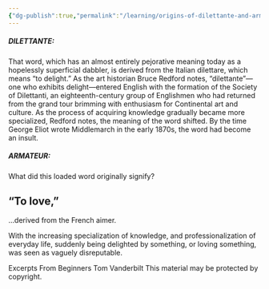 ```yaml
---
{"dg-publish":true,"permalink":"/learning/origins-of-dilettante-and-armature/"}
---
```


##### DILETTANTE:
That word, which has an almost entirely pejorative meaning today as a hopelessly superficial dabbler, is derived from the Italian dilettare, which means “to delight.” As the art historian Bruce Redford notes, “dilettante”—one who exhibits delight—entered English with the formation of the Society of Dilettanti, an eighteenth-century group of Englishmen who had returned from the grand tour brimming with enthusiasm for Continental art and culture. As the process of acquiring knowledge gradually became more specialized, Redford notes, the meaning of the word shifted. By the time George Eliot wrote Middlemarch in the early 1870s, the word had become an insult.

##### ARMATEUR:

What did this loaded word originally signify? 

## “To love,” 

…derived from the French aimer. 

With the increasing specialization of knowledge, and professionalization of everyday life, suddenly being delighted by something, or loving something, was seen as vaguely disreputable.

Excerpts From
Beginners
Tom Vanderbilt
This material may be protected by copyright.